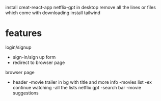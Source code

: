 install creat-react-app netflix-gpt in desktop
remove all the lines or files which come with downloading
install tailwind
# features
login/signup
- sign-in/sign up form 
- redirect to browser page

browser page 
- header
-movie trailer in bg with title and more info
-movies list
   -ex continue watching
   -all the lists
netflix gpt
-search bar 
-movie suggestions

